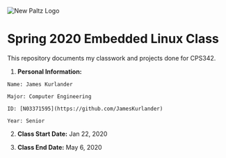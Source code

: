![New Paltz Logo](https://www.newpaltz.edu/media/identity/logos/newpaltzlogo.jpg)

# Spring 2020 Embedded Linux Class

This repository documents my classwork and projects done for CPS342.  

  1. **Personal Information:**  
    
    Name: James Kurlander  
    
    Major: Computer Engineering  
    
    ID: [N03371595](https://github.com/JamesKurlander)  
    
    Year: Senior  
    
  2. **Class Start Date:** Jan 22, 2020  
    
  3. **Class End Date:** May 6, 2020  
